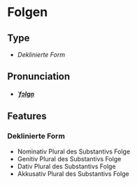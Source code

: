 # Folgen
## Type
- _Deklinierte Form_
## Pronunciation
- **_[ˈfɔlɡn̩](https://commons.wikimedia.org/wiki/File:De-Folgen.ogg)_**
## Features
### Deklinierte Form
- Nominativ Plural des Substantivs Folge
- Genitiv Plural des Substantivs Folge
- Dativ Plural des Substantivs Folge
- Akkusativ Plural des Substantivs Folge
